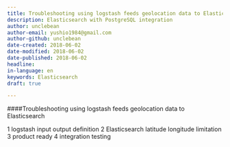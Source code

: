 ```yaml
---
title: Troubleshooting using logstash feeds geolocation data to Elasticsearch 
description: Elasticsearch with PostgreSQL integration
author: unclebean
author-email: yushio1984@gmail.com
author-github: unclebean
date-created: 2018-06-02
date-modified: 2018-06-02
date-published: 2018-06-02
headline:
in-language: en
keywords: Elasticsearch 
draft: true

---
```


####Troubleshooting using logstash feeds geolocation data to Elasticsearch

1 logstash input output definition
2 Elasticsearch latitude longitude limitation 
3 product ready 
4 integration testing


